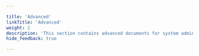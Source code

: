 ```yaml
---

title: 'Advanced'
linkTitle: 'Advanced'
weight: 2
description: 'This section contains advanced documents for system administrators'
hide_feedback: true

---
```

